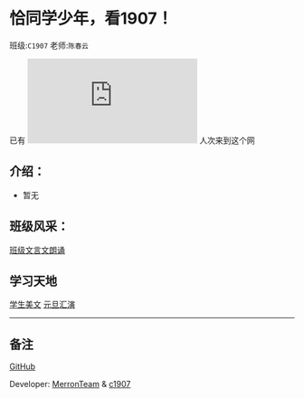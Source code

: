 # 恰同学少年，看1907！
班级:`C1907` 老师:`陈春云` 

已有 ![](https://www.hit-counts.com/counter.php?t=MTQ1NTA5MQ==%27%20border=%270%27%20alt=%27logo%20designers%27) 人次来到这个网




## 介绍：
- 暂无

## 班级风采：
[班级文言文朗诵](https://c1907.github.io/act/CNReading)

## 学习天地
[学生美文](https://c1907.github.io/passage)
[元旦汇演](https://c1907.github.io/act/NewYear1)


-------------------
## 备注

[GitHub](https://github.com/C1907/c1907.github.io)

Developer: [MerronTeam](https://github.com/MerronTeam) & [c1907](https://github.com/c1907)
